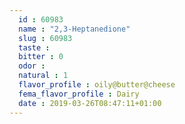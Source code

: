 ```yaml
---
  id : 60983
  name : "2,3-Heptanedione"
  slug : 60983
  taste : 
  bitter : 0
  odor : 
  natural : 1
  flavor_profile : oily@butter@cheese
  fema_flavor_profile : Dairy
  date : 2019-03-26T08:47:11+01:00
---
```



